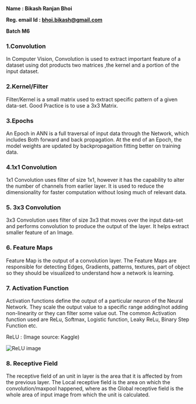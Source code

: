 **Name : Bikash Ranjan Bhoi**

**Reg. email Id : bhoi.bikash@gmail.com**

**Batch M6**



### 1.Convolution

In Computer Vision, Convolution is used to extract important feature of a dataset using dot products two matrices ,the kernel and a portion of the input dataset.



### 2.Kernel/Filter

Filter/Kernel is a small matrix used to extract specific pattern of a given data-set. Good Practice is to use a 3x3 Matrix. 



### 3.Epochs

An Epoch in ANN is a full traversal of input data through the Network, which includes Both forward and back propagation. At the end of an Epoch, the model weights are updated  by backpropagaition fitting better on training data.



### 4.1x1 Convolution

1x1 Convolution uses filter of size 1x1, however  it has the capability to alter the number of channels from earlier layer. It is used to reduce the dimensionality for faster computation without losing much of relevant data.



### 5. 3x3 Convolution

3x3 Convolution uses filter of size 3x3 that moves over the input data-set and performs convolution to produce the output of the layer. It helps extract smaller feature of an Image.



### 6. Feature Maps

Feature Map is the output of a convolution layer. The Feature Maps are responsible for detecting Edges, Gradients, patterns, textures, part of object so they should be visualized to understand how a network is learning.



### 7. Activation Function

Activation functions define the output of a particular neuron of the Neural Network. They scale the output value to a specific range adding/not adding non-linearity or they can filter some value out. The common Activation function used are ReLu, Softmax, Logistic function, Leaky ReLu, Binary Step Function etc.

ReLU : (Image source: Kaggle)

![ReLU image](https://i.imgur.com/gKA4kA9.jpg)



### 8. Receptive Field

The receptive field of an unit in layer is the area that it is affected by from the previous layer. The Local receptive field is the area on which the convolution/maxpool happened, where as the Global receptive field is the whole area of input image from which the unit is calculated.
